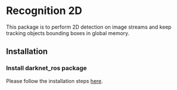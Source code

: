 # Recognition 2D

This package is to perform 2D detection on image streams and keep tracking objects bounding boxes
in global memory.

## Installation

### Install darknet_ros package

Please follow the installation steps [here](https://github.com/leggedrobotics/darknet_ros).
